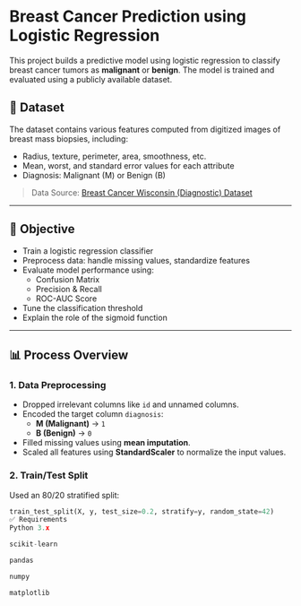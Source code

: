 # Breast Cancer Prediction using Logistic Regression

This project builds a predictive model using logistic regression to classify breast cancer tumors as **malignant** or **benign**. The model is trained and evaluated using a publicly available dataset.

## 📁 Dataset

The dataset contains various features computed from digitized images of breast mass biopsies, including:

- Radius, texture, perimeter, area, smoothness, etc.
- Mean, worst, and standard error values for each attribute
- Diagnosis: Malignant (M) or Benign (B)

> Data Source: [Breast Cancer Wisconsin (Diagnostic) Dataset](https://archive.ics.uci.edu/ml/datasets/Breast+Cancer+Wisconsin+(Diagnostic))

---

## 📌 Objective

- Train a logistic regression classifier
- Preprocess data: handle missing values, standardize features
- Evaluate model performance using:
  - Confusion Matrix
  - Precision & Recall
  - ROC-AUC Score
- Tune the classification threshold
- Explain the role of the sigmoid function

---

## 📊 Process Overview

### 1. Data Preprocessing

- Dropped irrelevant columns like `id` and unnamed columns.
- Encoded the target column `diagnosis`:
  - **M (Malignant)** → `1`
  - **B (Benign)** → `0`
- Filled missing values using **mean imputation**.
- Scaled all features using **StandardScaler** to normalize the input values.

### 2. Train/Test Split

Used an 80/20 stratified split:
```python
train_test_split(X, y, test_size=0.2, stratify=y, random_state=42)
✅ Requirements
Python 3.x

scikit-learn

pandas

numpy

matplotlib
